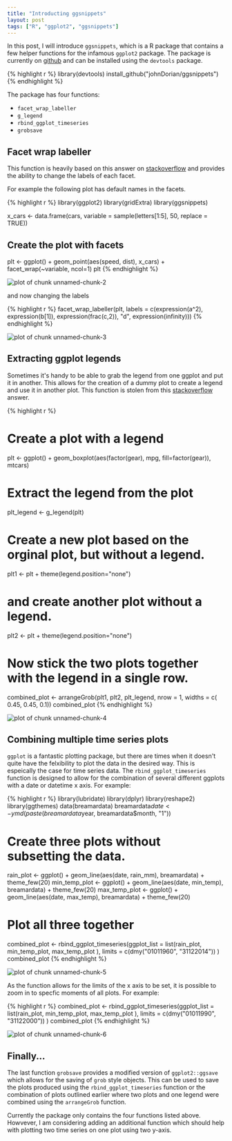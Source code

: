 ```yaml
---
title: "Introducting ggsnippets"
layout: post
tags: ["R", "ggplot2", "ggsnippets"]
---
```

 
In this post, I will introduce `ggsnippets`, which is a R package that contains a few helper functions for the infamous `ggplot2` package. The package is currently on [github](https://github.com/johnDorian/ggsnippets) and can be installed using the `devtools` package.
 

{% highlight r %}
library(devtools)
install_github("johnDorian/ggsnippets")
{% endhighlight %}
 
The package has four functions:
 
* `facet_wrap_labeller`
* `g_legend`
* `rbind_ggplot_timeseries`
* `grobsave`
 
## Facet wrap labeller
 
This function is heavily based on this answer on [stackoverflow](http://stackoverflow.com/questions/11979017) and provides the ability to change the labels of each facet.
 
For example the following plot has default names in the facets.
 

{% highlight r %}
library(ggplot2)
library(gridExtra)
library(ggsnippets)
 
x_cars <- data.frame(cars, variable = sample(letters[1:5],
                                             50,
                                             replace = TRUE))
## Create the plot with facets
plt <- ggplot() + geom_point(aes(speed, dist), x_cars) +
  facet_wrap(~variable, ncol=1)
plt
{% endhighlight %}

<img src="/figures/2015-04-02-ggsnippets/unnamed-chunk-2-1.png" title="plot of chunk unnamed-chunk-2" alt="plot of chunk unnamed-chunk-2" style="display: block; margin: auto;" />
 
and now changing the labels
 

{% highlight r %}
facet_wrap_labeller(plt, labels = c(expression(a^2),
                                    expression(b[1]),
                                    expression(frac(c,2)),
                                    "d",
                                    expression(infinity)))
{% endhighlight %}

<img src="/figures/2015-04-02-ggsnippets/unnamed-chunk-3-1.png" title="plot of chunk unnamed-chunk-3" alt="plot of chunk unnamed-chunk-3" style="display: block; margin: auto;" />
 
## Extracting ggplot legends
 
Sometimes it's handy to be able to grab the legend from one ggplot and put it in another. This allows for the creation of a dummy plot to create a legend and use it in another plot. This function is stolen from this [stackoverflow](http://stackoverflow.com/questions/11883844) answer.
 

{% highlight r %}
# Create a plot with a legend
plt <- ggplot() + 
  geom_boxplot(aes(factor(gear), mpg, fill=factor(gear)), mtcars)
# Extract the legend from the plot
plt_legend <- g_legend(plt)
# Create a new plot based on the orginal plot, but without a legend.
plt1 <- plt +  theme(legend.position="none")
# and create another plot without a legend.
plt2 <- plt +  theme(legend.position="none")
# Now stick the two plots together with the legend in a single row.
combined_plot <- arrangeGrob(plt1, plt2, plt_legend, nrow = 1, widths = c( 0.45, 0.45, 0.1))
combined_plot
{% endhighlight %}

<img src="/figures/2015-04-02-ggsnippets/unnamed-chunk-4-1.png" title="plot of chunk unnamed-chunk-4" alt="plot of chunk unnamed-chunk-4" style="display: block; margin: auto;" />
 
## Combining multiple time series plots 
 
`ggplot` is a fantastic plotting package, but there are times when it doesn't quite have the felxibility to plot the data in the desired way. This is espeically the case for time series data. The `rbind_ggplot_timeseries` function is designed to allow for the combination of several different ggplots with a date or datetime x axis. For example:
 
 

{% highlight r %}
library(lubridate)
library(dplyr)
library(reshape2)
library(ggthemes)
data(breamardata)
breamardata$date <- ymd(paste(breamardata$year, breamardata$month, "1"))
 
# Create three plots without subsetting the data.
rain_plot <- ggplot() + geom_line(aes(date, rain_mm), breamardata) + theme_few(20)
min_temp_plot <- ggplot() + geom_line(aes(date, min_temp), breamardata) + theme_few(20)
max_temp_plot <- ggplot() + geom_line(aes(date, max_temp), breamardata) + theme_few(20)
 
# Plot all three together
combined_plot <- rbind_ggplot_timeseries(ggplot_list = 
                                           list(rain_plot,
                                                min_temp_plot,
                                                max_temp_plot
                                                ),
                                         limits = c(dmy("01011960", "31122014"))
                                         )
combined_plot
{% endhighlight %}

<img src="/figures/2015-04-02-ggsnippets/unnamed-chunk-5-1.png" title="plot of chunk unnamed-chunk-5" alt="plot of chunk unnamed-chunk-5" style="display: block; margin: auto;" />
 
As the function allows for the limits of the x axis to be set, it is possible to zoom in to specfic moments of all plots. For example:
 

{% highlight r %}
combined_plot <- rbind_ggplot_timeseries(ggplot_list = 
                                           list(rain_plot,
                                                min_temp_plot,
                                                max_temp_plot
                                                ),
                                         limits = c(dmy("01011990", "31122000"))
                                         )
combined_plot
{% endhighlight %}

<img src="/figures/2015-04-02-ggsnippets/unnamed-chunk-6-1.png" title="plot of chunk unnamed-chunk-6" alt="plot of chunk unnamed-chunk-6" style="display: block; margin: auto;" />
 
 
## Finally...
 
The last function `grobsave` provides a modified version of `ggplot2::ggsave` which allows for the saving of `grob` style objects. This can be used to save the plots produced using the `rbind_ggplot_timeseries` function or the combination of plots outlined earlier where two plots and one legend were combined using the `arrangeGrob` function.
 
Currently the package only contains the four functions listed above. Howvever, I am considering adding an additional function which should help with plotting two time series on one plot using two y-axis. 
 
 
 
 
